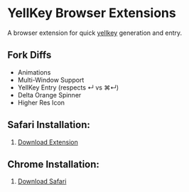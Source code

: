 # YellKey Browser Extensions
A browser extension for quick [yellkey](http://www.yellkey.com) generation and entry.

## Fork Diffs

- Animations
- Multi-Window Support
- YellKey Entry (respects ↵ vs ⌘↵)
- Delta Orange Spinner
- Higher Res Icon

## Safari Installation:
1. [Download Extension](https://github.com/atfinke/YellKey-Extension/releases/download/2.0/YellKey.safariextz)

## Chrome Installation:
1. [Download Safari](http://apple.com/)
